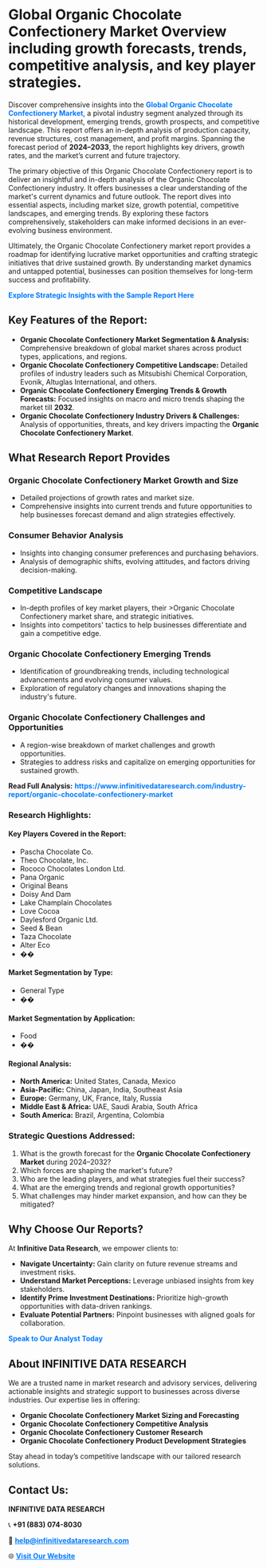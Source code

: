 <h1>Global Organic Chocolate Confectionery Market Overview including growth forecasts, trends, competitive analysis, and key player strategies.</h1>
<p>
Discover comprehensive insights into the 
<a href="https://www.infinitivedataresearch.com/industry-report/organic-chocolate-confectionery-market" rel="dofollow" style="color: #007BFF; text-decoration: none;"><strong>Global Organic Chocolate Confectionery Market</strong></a>, a pivotal industry segment analyzed through its historical development, emerging trends, growth prospects, and competitive landscape. This report offers an in-depth analysis of production capacity, revenue structures, cost management, and profit margins. Spanning the forecast period of <strong>2024–2033</strong>, the report highlights key drivers, growth rates, and the market’s current and future trajectory.
</p>
<p>
The primary objective of this Organic Chocolate Confectionery report is to deliver an insightful and in-depth analysis of the Organic Chocolate Confectionery industry. It offers businesses a clear understanding of the market's current dynamics and future outlook. The report dives into essential aspects, including market size, growth potential, competitive landscapes, and emerging trends. By exploring these factors comprehensively, stakeholders can make informed decisions in an ever-evolving business environment.
</p>
<p>
Ultimately, the Organic Chocolate Confectionery market report provides a roadmap for identifying lucrative market opportunities and crafting strategic initiatives that drive sustained growth. By understanding market dynamics and untapped potential, businesses can position themselves for long-term success and profitability.
</p>
<p>
<a href="https://www.infinitivedataresearch.com/request-sample/reportId=108963" style="color: #007BFF; text-decoration: none;"><strong>Explore Strategic Insights with the Sample Report Here</strong></a>
</p>

<h2>Key Features of the Report:</h2>
<ul>
<li><strong>Organic Chocolate Confectionery Market Segmentation & Analysis:</strong> Comprehensive breakdown of global market shares across product types, applications, and regions.</li>
<li><strong>Organic Chocolate Confectionery Competitive Landscape:</strong> Detailed profiles of industry leaders such as Mitsubishi Chemical Corporation, Evonik, Altuglas International, and others.</li>
<li><strong>Organic Chocolate Confectionery Emerging Trends & Growth Forecasts:</strong> Focused insights on macro and micro trends shaping the market till <strong>2032</strong>.</li>
<li><strong>Organic Chocolate Confectionery Industry Drivers & Challenges:</strong> Analysis of opportunities, threats, and key drivers impacting the <strong>Organic Chocolate Confectionery Market</strong>.</li>
</ul>

<h2>What Research Report Provides</h2>
<h3>Organic Chocolate Confectionery Market Growth and Size</h3>
<ul>
<li>Detailed projections of growth rates and market size.</li>
<li>Comprehensive insights into current trends and future opportunities to help businesses forecast demand and align strategies effectively.</li>
</ul>

<h3>Consumer Behavior Analysis</h3>
<ul>
<li>Insights into changing consumer preferences and purchasing behaviors.</li>
<li>Analysis of demographic shifts, evolving attitudes, and factors driving decision-making.</li>
</ul>

<h3>Competitive Landscape</h3>
<ul>
<li>In-depth profiles of key market players, their >Organic Chocolate Confectionery market share, and strategic initiatives.</li>
<li>Insights into competitors' tactics to help businesses differentiate and gain a competitive edge.</li>
</ul>

<h3>Organic Chocolate Confectionery Emerging Trends</h3>
<ul>
<li>Identification of groundbreaking trends, including technological advancements and evolving consumer values.</li>
<li>Exploration of regulatory changes and innovations shaping the industry's future.</li>
</ul>

<h3>Organic Chocolate Confectionery Challenges and Opportunities</h3>
<ul>
<li>A region-wise breakdown of market challenges and growth opportunities.</li>
<li>Strategies to address risks and capitalize on emerging opportunities for sustained growth.</li>
</ul>
<p><strong>Read Full Analysis:</strong> <a href="https://www.infinitivedataresearch.com/industry-report/organic-chocolate-confectionery-market" rel="dofollow" style="color: #007BFF; text-decoration: none;"><strong>https://www.infinitivedataresearch.com/industry-report/organic-chocolate-confectionery-market</strong></a></p>
<h3>Research Highlights:</h3>
<h4>Key Players Covered in the Report:</h4>
<ul><li>Pascha Chocolate Co.</li><li>Theo Chocolate, Inc.</li><li>Rococo Chocolates London Ltd.</li><li>Pana Organic</li><li>Original Beans</li><li>Doisy And Dam</li><li>Lake Champlain Chocolates</li><li>Love Cocoa</li><li>Daylesford Organic Ltd.</li><li>Seed &amp; Bean</li><li>Taza Chocolate</li><li>Alter Eco</li><li>��</li></ul>
<h4>Market Segmentation by Type:</h4>
<ul><li>General Type</li><li>��</li></ul>
<h4>Market Segmentation by Application:</h4>
<ul><li>Food</li><li>��</li></ul>

<h4>Regional Analysis:</h4>
<ul>
<li><strong>North America:</strong> United States, Canada, Mexico</li>
<li><strong>Asia-Pacific:</strong> China, Japan, India, Southeast Asia</li>
<li><strong>Europe:</strong> Germany, UK, France, Italy, Russia</li>
<li><strong>Middle East & Africa:</strong> UAE, Saudi Arabia, South Africa</li>
<li><strong>South America:</strong> Brazil, Argentina, Colombia</li>
</ul>

<h3>Strategic Questions Addressed:</h3>
<ol>
<li>What is the growth forecast for the <strong>Organic Chocolate Confectionery Market</strong> during 2024–2032?</li>
<li>Which forces are shaping the market's future?</li>
<li>Who are the leading players, and what strategies fuel their success?</li>
<li>What are the emerging trends and regional growth opportunities?</li>
<li>What challenges may hinder market expansion, and how can they be mitigated?</li>
</ol>

<h2>Why Choose Our Reports?</h2>
<p>At <strong>Infinitive Data Research</strong>, we empower clients to:</p>
<ul>
<li><strong>Navigate Uncertainty:</strong> Gain clarity on future revenue streams and investment risks.</li>
<li><strong>Understand Market Perceptions:</strong> Leverage unbiased insights from key stakeholders.</li>
<li><strong>Identify Prime Investment Destinations:</strong> Prioritize high-growth opportunities with data-driven rankings.</li>
<li><strong>Evaluate Potential Partners:</strong> Pinpoint businesses with aligned goals for collaboration.</li>
</ul>
<p><a href="https://www.infinitivedataresearch.com/industry-report/organic-chocolate-confectionery-market" rel="dofollow" style="color: #007BFF; text-decoration: none;"><strong>Speak to Our Analyst Today</strong></a></p>

<h2>About INFINITIVE DATA RESEARCH</h2>
<p>We are a trusted name in market research and advisory services, delivering actionable insights and strategic support to businesses across diverse industries. Our expertise lies in offering:</p>
<ul>
<li><strong>Organic Chocolate Confectionery Market Sizing and Forecasting</strong></li>
<li><strong>Organic Chocolate Confectionery Competitive Analysis</strong></li>
<li><strong>Organic Chocolate Confectionery Customer Research</strong></li>
<li><strong>Organic Chocolate Confectionery Product Development Strategies</strong></li>
</ul>
<p>Stay ahead in today’s competitive landscape with our tailored research solutions.</p>

<h2>Contact Us:</h2>
<p><strong>INFINITIVE DATA RESEARCH</strong></p>
<p>📞 <strong>+91 (883) 074-8030</strong></p>
<p>📧 <strong><a href="mailto:help@infinitivedataresearch.com" style="color: #007BFF;">help@infinitivedataresearch.com</a></strong></p>
<p>🌐 <strong><a href="https://www.infinitivedataresearch.com" rel="dofollow" style="color: #007BFF;">Visit Our Website</a></strong></p>